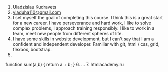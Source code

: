 1.	Uladzislau Kudravets
2.	vladuha110@gmail.com
3.	I set myself the goal of completing this course. I think this is a great start for a new career. I have perseverance and hard work, I like to solve complex problems, I approach training responsibly. I like to work in a team, meet new people from different spheres of life.
4.	I have some skills in website development, but I can't say that I am a confident and independent developer. Familiar with git, html / css, grid, flexbox, bootstrap.
5.	
  function sum(a,b) {
    return a + b;
  }
6.	...
7.	htmlacademy.ru
